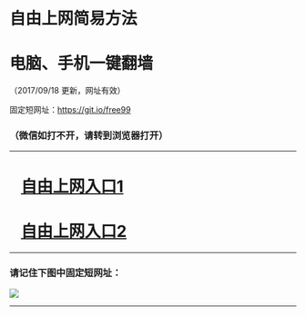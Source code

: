 ﻿# 自由上网简易方法

# 电脑、手机一键翻墙

（2017/09/18 更新，网址有效）

固定短网址：https://git.io/free99

### （微信如打不开，请转到浏览器打开）


***





# &nbsp;&nbsp; <a href="http://ft667528565.fwq-tz1005.info/fwqtz01.html?t=091800121396 " target="_blank">自由上网入口1</a>
# &nbsp;&nbsp; <a href="http://ft1424312429.fwq-tz1006.info/fwqtz02.html?t=091800113791 " target="_blank">自由上网入口2</a>
***

### 请记住下图中固定短网址：

<img src="https://s3-us-west-2.amazonaws.com/fwq-1001/yjfq-20170905okok.png" /> 


***

